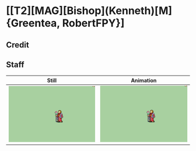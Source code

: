 # [\[T2\]\[MAG\]\[Bishop\]\(Kenneth\)\[M\]{Greentea, RobertFPY}]

## Credit


	
## Staff

| Still | Animation |
| :---: | :-------: |
| ![Staff still](./Staff_000.png) | ![Staff animation](./Staff.gif) |
